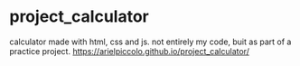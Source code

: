 # project_calculator
calculator made with html, css and js. not entirely my code, buit as part of a practice project.
https://arielpiccolo.github.io/project_calculator/

